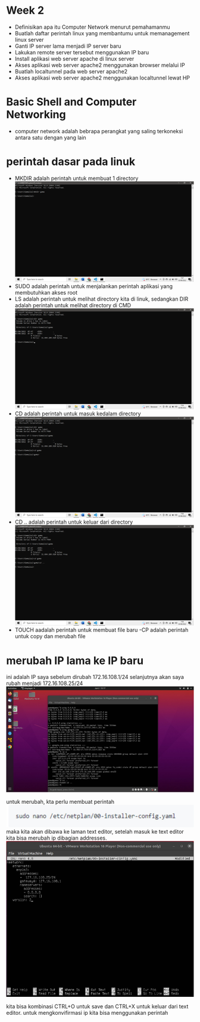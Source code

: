 # Week 2
 - Definisikan apa itu Computer Network menurut pemahamanmu
 - Buatlah daftar perintah linux yang membantumu untuk memanagement linux server
 - Ganti IP server lama menjadi IP server baru
 - Lakukan remote server tersebut menggunakan IP baru
 - Install aplikasi web server apache di linux server
 - Akses aplikasi web server apache2 menggunakan browser melalui IP
 - Buatlah localtunnel pada web server apache2
 - Akses aplikasi web server apache2 menggunakan localtunnel lewat HP

# Basic Shell and Computer Networking
- computer network adalah bebrapa perangkat yang saling terkoneksi antara satu dengan yang lain
# perintah dasar pada linuk
-  MKDIR adalah perintah untuk membuat 1 directory
![Gambar](assets/Screenshot%20(293).png)
- SUDO adalah perintah untuk menjalankan perintah aplikasi yang membutuhkan akses root
- LS adalah perintah untuk melihat directory kita di linuk, sedangkan DIR adalah perintah untuk melihat directory di CMD 
 ![Gambar](assets/Screenshot%20(294).png)
 - CD adalah perintah untuk masuk kedalam directory 
![Gambar](assets/Screenshot%20(295).png)
- CD .. adalah perintah untuk keluar dari directory
![Gambar](assets/Screenshot%20(296).png)
- TOUCH aadalah perintah untuk membuat file baru 
-CP adalah perintah untuk copy dan merubah file
# merubah IP lama ke IP baru
ini adalah IP saya sebelum dirubah 172.16.108.1/24 selanjutnya akan saya rubah menjadi 172.16.108.25/24
![Gambar](assets/Screenshot%20(1).jpeg)

untuk merubah, kta perlu membuat perintah 
![Gambar](assets/photo1654230166.jpeg)
maka kita akan dibawa ke laman text editor, setelah masuk ke text editor kita bisa merubah ip dibagian addresses. 
![Gambar](assets/photo1654158778.jpeg)

kita bisa kombinasi CTRL+O untuk save dan CTRL+X untuk keluar dari text editor.
untuk mengkonvifirmasi ip kita bisa menggunakan perintah 

